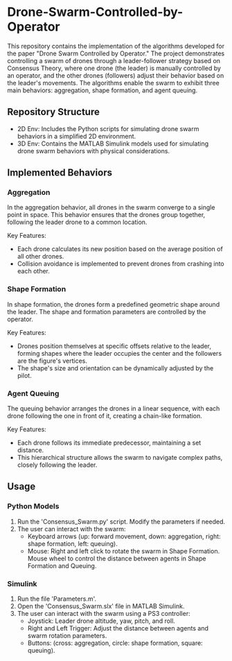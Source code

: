 # Drone-Swarm-Controlled-by-Operator

This repository contains the implementation of the algorithms developed for the paper "Drone Swarm Controlled by Operator." The project demonstrates controlling a swarm of drones through a leader-follower strategy based on Consensus Theory, where one drone (the leader) is manually controlled by an operator, and the other drones (followers) adjust their behavior based on the leader's movements. The algorithms enable the swarm to exhibit three main behaviors: aggregation, shape formation, and agent queuing.

## Repository Structure
* 2D Env: Includes the Python scripts for simulating drone swarm behaviors in a simplified 2D environment.
* 3D Env: Contains the MATLAB Simulink models used for simulating drone swarm behaviors with physical considerations.

## Implemented Behaviors

### Aggregation
In the aggregation behavior, all drones in the swarm converge to a single point in space. This behavior ensures that the drones group together, following the leader drone to a common location.

Key Features:
* Each drone calculates its new position based on the average position of all other drones.
* Collision avoidance is implemented to prevent drones from crashing into each other.

### Shape Formation
In shape formation, the drones form a predefined geometric shape around the leader. The shape and formation parameters are controlled by the operator.

Key Features:
* Drones position themselves at specific offsets relative to the leader, forming shapes where the leader occupies the center and the followers are the figure's vertices.
* The shape's size and orientation can be dynamically adjusted by the pilot.

### Agent Queuing
The queuing behavior arranges the drones in a linear sequence, with each drone following the one in front of it, creating a chain-like formation.

Key Features:
* Each drone follows its immediate predecessor, maintaining a set distance.
* This hierarchical structure allows the swarm to navigate complex paths, closely following the leader.

## Usage
### Python Models
1. Run the 'Consensus_Swarm.py' script. Modify the parameters if needed.
2. The user can interact with the swarm:
    * Keyboard arrows (up: forward movement, down: aggregation, right: shape formation, left: queuing).
    * Mouse: Right and left click to rotate the swarm in Shape Formation. Mouse wheel to control the distance between agents in Shape Formation and Queuing.
### Simulink
1. Run the file 'Parameters.m'.
2. Open the 'Consensus_Swarm.slx' file in MATLAB Simulink.
3. The user can interact with the swarm using a PS3 controller:
    * Joystick: Leader drone altitude, yaw, pitch, and roll.
    * Right and Left Trigger: Adjust the distance between agents and swarm rotation parameters.
    * Buttons: (cross: aggregation, circle: shape formation, square: queuing).
